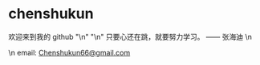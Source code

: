 # chenshukun
  欢迎来到我的 github "\n"
    "\n" 只要心还在跳，就要努力学习。 —— 张海迪 \n


\n email: Chenshukun66@gmail.com


 
 

